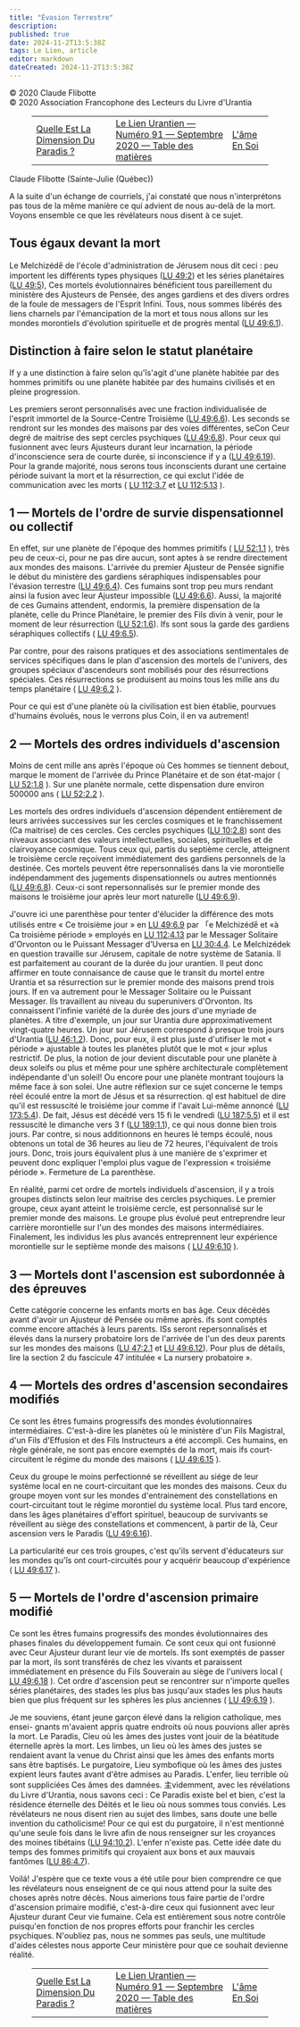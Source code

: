 ```yaml
---
title: "Évasion Terrestre"
description: 
published: true
date: 2024-11-2T13:5:38Z
tags: Le Lien, article
editor: markdown
dateCreated: 2024-11-2T13:5:38Z
---
```


<p class="v-card v-sheet theme--light grey lighten-3 px-2">© 2020 Claude Flibotte<br>© 2020 Association Francophone des Lecteurs du Livre d'Urantia</p>
<figure class="table chapter-navigator">
  <table>
    <tbody>
      <tr>
        <td>
        <a href="/fr/article/Patrick_Morelli/Quelle_Est_La_Dimension_Du_Paradis">
          <span class="mdi mdi-arrow-left-drop-circle"></span><span class="pl-2">Quelle Est La Dimension Du Paradis ?</span>
        </a>
        </td>
        <td>
        <a href="/fr/index/articles_le_lien#le-lien-urantien-numéro-91-septembre-2020">
          <span class="mdi mdi-book-open-variant"></span><span class="pl-2">Le Lien Urantien — Numéro 91 — Septembre 2020 — Table des matières</span>
        </a>
        </td>
        <td>
        <a href="/fr/article/Andre_Desjardins/L_ame_En_Soi">
          <span class="pr-2">L'âme En Soi</span><span class="mdi mdi-arrow-right-drop-circle"></span>
        </a>
        </td>
      </tr>
    </tbody>
  </table>
</figure>


Claude Flibotte (Sainte-Julie (Québec))

A la suite d'un échange de courriels, j'ai constaté que nous n'interprétons pas tous de la même manière ce qui advient de nous au-delà de la mort. Voyons ensemble ce que les révélateurs nous disent à ce sujet.

## Tous égaux devant la mort

Le Melchizéde̋ de l'école d'administration de Jérusem nous dit ceci : peu importent les différents types physiques ([LU 49:2](/fr/The_Urantia_Book/49#p2)) et les séries planétaires ([LU 49:5](/fr/The_Urantia_Book/49#p5)), Ces mortels évolutionnaires bénéficient tous pareillement du ministère des Ajusteurs de Pensée, des anges gardiens et des divers ordres de la foule de messagers de l'Esprit Infini. Tous, nous sommes libérés des liens charnels par l'émancipation de la mort et tous nous allons sur les mondes morontiels d'évolution spirituelle et de progrès mental ([LU 49:6.1](/fr/The_Urantia_Book/49#p6_1)).

## Distinction à faire selon le statut planétaire

If y a une distinction à faire selon qu'îs'agit d'une planète habitée par des hommes primitifs ou une planète habitée par des humains civilisés et en pleine progression.

Les premiers seront personnalisés avec une fraction individualisée de l'esprit immortel de la Source-Centre Troisième ([LU 49:6.6](/fr/The_Urantia_Book/49#p6_6)). Les seconds se rendront sur les mondes des maisons par des voies différentes, seCon Ceur degré de maitrise des sept cercles psychiques ([LU 49:6.8](/fr/The_Urantia_Book/49#p6_8)). Pour ceux qui fusionnent avec leurs Ajusteurs durant leur incarnation, la période d'inconscience sera de courte durée, si inconscience if y a ([LU 49:6.19](/fr/The_Urantia_Book/49#p6_19)). Pour la grande majorité, nous serons tous inconscients durant une certaine période suivant la mort et la résurrection, ce qui exclut l'idée de communication avec les morts ( [LU 112:3.7](/fr/The_Urantia_Book/112#p3_7) et [LU 112:5.13](/fr/The_Urantia_Book/112#p5_13) ).

## 1 — Mortels de l'ordre de survie dispensationnel ou collectif

En effet, sur une planète de l'époque des hommes primitifs ( [LU 52:1.1](/fr/The_Urantia_Book/52#p1_1) ), très peu de ceux-ci, pour ne pas dire aucun, sont aptes à se rendre directement aux mondes des maisons. L'arrivée du premier Ajusteur de Pensée signifie le début du ministère des gardiens séraphiques indispensables pour l'évasion terrestre ([LU 49:6.4](/fr/The_Urantia_Book/49#p6_4)). Ces fumains sont trop peu murs rendant ainsi la fusion avec leur Ajusteur impossible ([LU 49:6.6](/fr/The_Urantia_Book/49#p6_6)). Aussi, la majorité de ces Gumains attendent, endormis, la première dispensation de la planète, celle du Prince Planétaire, le premier des Fils divin à venir, pour le moment de leur résurrection ([LU 52:1.6](/fr/The_Urantia_Book/52#p1_6)). Ifs sont sous la garde des gardiens séraphiques collectifs ( [LU 49:6.5](/fr/The_Urantia_Book/49#p6_5)).

Par contre, pour des raisons pratiques et des associations sentimentales de services spécifiques dans le plan d'ascension des mortels de l'univers, des groupes spéciaux d'ascendeurs sont mobilisés pour des résurrections spéciales. Ces résurrections se produisent au moins tous les mille ans du temps planétaire ( [LU 49:6.2](/fr/The_Urantia_Book/49#p6_2) ).

Pour ce qui est d'une planète où la civilisation est bien établie, pourvues d'humains évolués, nous le verrons plus Coin, il en va autrement!

## 2 — Mortels des ordres individuels d'ascension

Moins de cent mille ans après l'époque où Ces hommes se tiennent debout, marque le moment de l'arrivée du Prince Planétaire et de son état-major ( [LU 52:1.8](/fr/The_Urantia_Book/52#p1_8) ). Sur une planète normale, cette dispensation dure environ 500000 ans ( [LU 52:2.2](/fr/The_Urantia_Book/52#p2_2) ).

Les mortels des ordres individuels d'ascension dépendent entièrement de leurs arrivées successives sur les cercles cosmiques et le franchissement (Ca maitrise) de ces cercles. Ces cercles psychiques ([LU 10:2.8](/fr/The_Urantia_Book/10#p2_8)) sont des niveaux associant des valeurs intellectuelles, sociales, spirituelles et de clairvoyance cosmique. Tous ceux qui, partis du septième cercle, atteignent le troisième cercle reçoivent immédiatement des gardiens personnels de la destinée. Ces mortels peuvent être repersonnalisés dans la vie morontielle indépendamment des jugements dispensationnels ou autres mentionnés ([LU 49:6.8](/fr/The_Urantia_Book/49#p6_8)). Ceux-ci sont repersonnalisés sur le premier monde des maisons le troisième jour après leur mort naturelle ([LU 49:6.9](/fr/The_Urantia_Book/49#p6_9)).

J'ouvre ici une parenthèse pour tenter d'élucider la différence des mots utilisés entre « Ce troisième jour » en [LU 49:6.9](/fr/The_Urantia_Book/49#p6_9) par 「e Melchizéde̋ et «à Ca troisième période » employés en [LU 112:4.13](/fr/The_Urantia_Book/112#p4_13) par le Messager Solitaire d'Orvonton ou le Puissant Messager d’Uversa en [LU 30:4.4](/fr/The_Urantia_Book/30#p4_4). Le Melchizédek en question travaille sur Jérusem, capitale de notre système de Satania. Il est parfaitement au courant de la durée du jour urantien. Il peut donc affirmer en toute connaisance de cause que le transit du mortel entre Urantia et sa résurrection sur le premier monde des maisons prend trois jours. If en va autrement pour le Messager Solitaire ou le Puissant Messager. Ils travaillent au niveau du superunivers d'Orvonton. Its connaissent l'infinie variété de la durée des jours d'une myriade de planètes. A titre d'exemple, un jour sur Urantia dure approximativement vingt-quatre heures. Un jour sur Jérusem correspond à presque trois jours d'Urantia ([LU 46:1.2](/fr/The_Urantia_Book/46#p1_2)). Donc, pour eux, il est plus juste d'utifiser le mot « période » ajustable à toutes les planètes plutôt que le mot « jour »plus restrictif. De plus, la notion de jour devient discutable pour une planète à deux soleifs ou plus et même pour une sphère architecturale complètement indépendante d'un soleil! Ou encore pour une planète montrant toujours la même face à son solei. Une autre réflexion sur ce sujet concerne le temps réel écoulé entre la mort de Jésus et sa résurrection. ql est habituel de dire qu'il est ressuscité le troisiéme jour comme if l'avait Lui-même annoncé ([LU 173:5.4](/fr/The_Urantia_Book/173#p5_4)). De fait, Jésus est décédé vers 15 fi le vendredi ([LU 187:5.5](/fr/The_Urantia_Book/187#p5_5)) et il est ressuscité le dimanche vers 3 f ([LU 189:1.1](/fr/The_Urantia_Book/189#p1_1)), ce qui nous donne bien trois jours. Par contre, si nous additionnons en heures lé temps écoulé, nous obtenons un total de 36 heures au lieu de 72 heures, l'équivalent de trois jours. Donc, trois jours équivalent plus à une manière de s'exprimer et peuvent donc expliquer l'emploi plus vague de l'expression « troisiéme période ». Fermeture de La parenthèse.

En réalité, parmi cet ordre de mortels individuels d'ascension, il y a trois groupes distincts selon leur maitrise des cercles psychiques. Le premier groupe, ceux ayant atteint le troisième cercle, est personnalisé sur le premier monde des maisons. Le groupe plus évolué peut entreprendre leur carrière morontielle sur l'un des mondes des maisons intermédiaires. Finalement, les individus les plus avancés entreprennent leur expérience morontielle sur le septième monde des maisons ( [LU 49:6.10](/fr/The_Urantia_Book/49#p6_10) ).

## 3 — Mortels dont l'ascension est subordonnée à des épreuves

Cette catégorie concerne les enfants morts en bas âge. Ceux décédés avant d'avoir un Ajusteur dé Pensée ou même après. ifs sont comptés comme encore attachés à leurs parents. ISs seront repersonnalisés et élevés dans la nursery probatoire lors de l'arrivée de l'un des deux parents sur les mondes des maisons ([LU 47:2.1](/fr/The_Urantia_Book/47#p2_1) et [LU 49:6.12](/fr/The_Urantia_Book/49#p6_12)). Pour plus de détails, lire la section 2 du fascicule 47 intitulée « La nursery probatoire ».

## 4 — Mortels des ordres d'ascension secondaires modifiés

Ce sont les êtres fumains progressifs des mondes évolutionnaires intermédiaires. C'est-à-dire les planètes où le ministère d'un Fils Magistral, d'un Fils d'Effusion et des Fils Instructeurs a été accompli. Ces humains, en règle générale, ne sont pas encore exemptés de la mort, mais ifs court-circuitent le régime du monde des maisons ( [LU 49:6.15](/fr/The_Urantia_Book/49#p6_15) ).

Ceux du groupe le moins perfectionné se réveillent au siége de leur système local en ne court-circuitant que les mondes des maisons. Ceux du groupe moyen vont sur les mondes d'entrainement des constellations en court-circuitant tout le régime morontiel du système local. Plus tard encore, dans les âges planétaires d'effort spirituel, beaucoup de survivants se réveillent au siège des constellations et commencent, à partir de là, Ceur ascension vers le Paradis ([LU 49:6.16](/fr/The_Urantia_Book/49#p6_16)).

La particularité eur ces trois groupes, c'est qu'ils servent d'éducateurs sur les mondes qu'îs ont court-circuités pour y acquérir beaucoup d'expérience ( [LU 49:6.17](/fr/The_Urantia_Book/49#p6_17) ).

## 5 — Mortels de l'ordre d'ascension primaire modifié

Ce sont les êtres fumains progressifs des mondes évolutionnaires des phases finales du développement fumain. Ce sont ceux qui ont fusionné avec Ceur Ajusteur durant leur vie de mortels. Ifs sont exemptés de passer par la mort, ils sont transférés de chez les vivants et paraissent immédiatement en présence du Fils Souverain au siège de l'univers local ( [LU 49:6.18](/fr/The_Urantia_Book/49#p6_18) ). Cet ordre d'ascension peut se rencontrer sur n'importe quelles séries planétaires, des stades les plus bas jusqu'aux stades les plus hauts bien que plus fréquent sur les sphères les plus anciennes ( [LU 49:6.19](/fr/The_Urantia_Book/49#p6_19) ).

Je me souviens, étant jeune garçon élevé dans la religion catholique, mes ensei- gnants m'avaient appris quatre endroits où nous pouvions aller après la mort. Le Paradis, Cieu où les àmes des justes vont jouir de la béatitude éternelle après la mort. Les limbes, un lieu où les àmes des justes se rendaient avant la venue du Christ ainsi que les àmes des enfants morts sans être baptisés. Le purgatoire, Lieu symbofique où les âmes des justes expient leurs fautes avant d'être admises au Paradis. L'enfer, lieu terrible où sont suppliciées Ces âmes des damnées. 主videmment, avec les révélations du Livre d'Urantia, nous savons ceci : Ce Paradis existe bel et bien, c'est la résidence éternelle des Déités et le lieu où nous sommes tous conviés. Les révélateurs ne nous disent rien au sujet des limbes, sans doute une belle invention du catholicisme! Pour ce qui est du purgatoire, il n'est mentionné qu'une seule fois dans le livre afin de nous renseigner sur les croyances des moines tibétains ([LU 94:10.2](/fr/The_Urantia_Book/94#p10_2)). L'enfer n'existe pas. Cette idée date du temps des fommes primitifs qui croyaient aux bons et aux mauvais fantômes ([LU 86:4.7](/fr/The_Urantia_Book/86#p4_7)).

Voilá! J'espère que ce texte vous a été utile pour bien comprendre ce que les révélateurs nous enseignent de ce qui nous attend pour la suite des choses après notre décès. Nous aimerions tous faire partie de l'ordre d'ascension primaire modifié, c'est-à-dire ceux qui fusionnent avec leur Ajusteur durant Ceur vie fumaine. Cela est entièrement sous notre contrôle puisqu'en fonction de nos propres efforts pour franchir les cercles psychiques. N'oubliez pas, nous ne sommes pas seuls, une multitude d'aides célestes nous apporte Ceur ministère pour que ce souhait devienne réalité.

<figure class="table chapter-navigator">
  <table>
    <tbody>
      <tr>
        <td>
        <a href="/fr/article/Patrick_Morelli/Quelle_Est_La_Dimension_Du_Paradis">
          <span class="mdi mdi-arrow-left-drop-circle"></span><span class="pl-2">Quelle Est La Dimension Du Paradis ?</span>
        </a>
        </td>
        <td>
        <a href="/fr/index/articles_le_lien#le-lien-urantien-numéro-91-septembre-2020">
          <span class="mdi mdi-book-open-variant"></span><span class="pl-2">Le Lien Urantien — Numéro 91 — Septembre 2020 — Table des matières</span>
        </a>
        </td>
        <td>
        <a href="/fr/article/Andre_Desjardins/L_ame_En_Soi">
          <span class="pr-2">L'âme En Soi</span><span class="mdi mdi-arrow-right-drop-circle"></span>
        </a>
        </td>
      </tr>
    </tbody>
  </table>
</figure>
